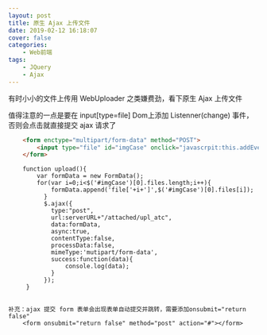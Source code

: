 ```yaml
---
layout: post
title: 原生 Ajax 上传文件
date: 2019-02-12 16:18:07
cover: false
categories:	
	- Web前端
tags:
	- JQuery
	- Ajax
---
```


有时小小的文件上传用 WebUploader 之类嫌费劲，看下原生 Ajax 上传文件
<!-- more -->

值得注意的一点是要在 input[type=file] Dom上添加 Listenner(change) 事件，否则会点击就直接提交 ajax 请求了

```HTML
	<form enctype="multipart/form-data" method="POST">
		<input type="file" id="imgCase" onclick="javascrpit:this.addEventListener('change', upload, false);" multiple="true" />
	</form>
```

```JS
	function upload(){
	 	var formData = new FormData();
	 	for(var i=0;i<$('#imgCase')[0].files.length;i++){
		  	formData.append('file['+i+']',$('#imgCase')[0].files[i]);
		  }
		  $.ajax({
		  	type:"post",
		  	url:serverURL+"/attached/upl_atc",
		  	data:formData,
		  	async:true,
		  	contentType:false,
		  	processData:false,
		  	mimeType:'mutipart/form-data',
		  	success:function(data){
		  		console.log(data);
		  	}
		  });
	 }


补充：ajax 提交 form 表单会出现表单自动提交并跳转，需要添加onsubmit="return false"
	<form onsubmit="return false" method="post" action="#"></form>

```